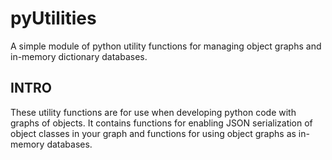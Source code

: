 # pyUtilities
A simple module of python utility functions for managing object graphs and in-memory dictionary databases.

INTRO
-----

These utility functions are for use when developing python code with graphs of objects. It contains functions for enabling JSON serialization of object classes in your graph and functions for using object graphs as in-memory databases.  
